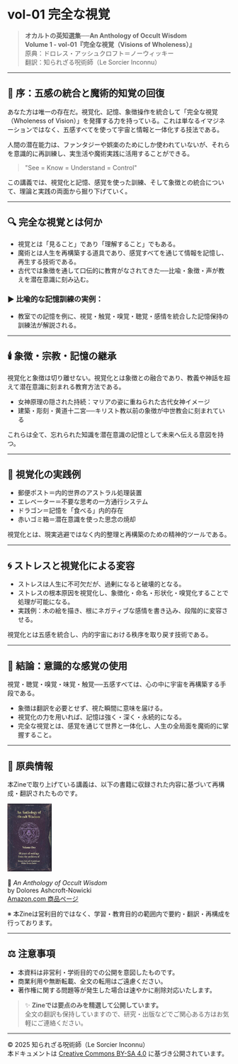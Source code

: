 # vol-01 完全な視覚

> **オカルトの英知選集──An Anthology of Occult Wisdom**  
> **Volume 1 - vol-01『完全な視覚（Visions of Wholeness）』**  
> 原典：ドロレス・アッシュクロフト＝ノーウィッキー  
> 翻訳：知られざる呪術師（Le Sorcier Inconnu）

---

## 🧠 序：五感の統合と魔術的知覚の回復

あなた方は唯一の存在だ。視覚化、記憶、象徴操作を統合して「完全な視覚（Wholeness of Vision）」を発揮する力を持っている。これは単なるイマジネーションではなく、五感すべてを使って宇宙と情報と一体化する技法である。

人間の潜在能力は、ファンタジーや娯楽のためにしか使われていないが、それらを意識的に再訓練し、実生活や魔術実践に活用することができる。

> "See = Know = Understand = Control"

この講義では、視覚化と記憶、感覚を使った訓練、そして象徴との統合について、理論と実践の両面から掘り下げていく。

---

## 🔍 完全な視覚とは何か

- 視覚とは「見ること」であり「理解すること」でもある。
- 魔術とは人生を再構築する道具であり、感覚すべてを通じて情報を記憶し、再生する技術である。
- 古代では象徴を通して口伝的に教育がなされてきた──比喩・象徴・声が教えを潜在意識に刻み込む。

### ▶ 比喩的な記憶訓練の実例：
- 教室での記憶を例に、視覚・触覚・嗅覚・聴覚・感情を統合した記憶保持の訓練法が解説される。

---

## 🕯️ 象徴・宗教・記憶の継承

視覚化と象徴は切り離せない。視覚化とは象徴との融合であり、教義や神話を超えて潜在意識に刻まれる教育方法である。

- 女神原理の隠された持続：マリアの姿に重ねられた古代女神イメージ
- 建築・彫刻・黄道十二宮──キリスト教以前の象徴が中世教会に刻まれている

これらは全て、忘れられた知識を潜在意識の記憶として未来へ伝える意図を持つ。

---

## 🧰 視覚化の実践例

- 郵便ポスト＝内的世界のアストラル処理装置
- エレベーター＝不要な思考の一方通行システム
- ドラゴン＝記憶を「食べる」内的存在
- 赤いゴミ箱＝潜在意識を使った思念の焼却

視覚化とは、現実逃避ではなく内的整理と再構築のための精神的ツールである。

---

## 🌀 ストレスと視覚化による変容

- ストレスは人生に不可欠だが、過剰になると破壊的となる。
- ストレスの根本原因を視覚化し、象徴化・命名・形状化・嗅覚化することで処理が可能になる。
- 実践例：木の絵を描き、根にネガティブな感情を書き込み、段階的に変容させる。

視覚化とは五感を統合し、内的宇宙における秩序を取り戻す技術である。

---

## 🎯 結論：意識的な感覚の使用

視覚・聴覚・嗅覚・味覚・触覚──五感すべては、心の中に宇宙を再構築する手段である。

- 象徴は翻訳を必要とせず、視た瞬間に意味を届ける。
- 視覚化の力を用いれば、記憶は強く・深く・永続的になる。
- 完全な視覚とは、感覚を通じて世界と一体化し、人生の全局面を魔術的に掌握すること。

---

## 📘 原典情報

本Zineで取り上げている講義は、以下の書籍に収録された内容に基づいて再構成・翻訳されたものです。

<div align="left">
 <img src="anthology-01.jpg" width="100">
</div>

📖 *An Anthology of Occult Wisdom*  
by Dolores Ashcroft-Nowicki  
[Amazon.com 商品ページ](https://www.amazon.com/Anthology-Occult-Wisdom-Dolores-Ashcroft-Nowicki/dp/0967752345)

※ 本Zineは営利目的ではなく、学習・教育目的の範囲内で要約・翻訳・再構成を行っております。

---

## ⚖️ 注意事項

- 本資料は非営利・学術目的での公開を意図したものです。
- 商業利用や無断転載、全文の転用はご遠慮ください。
- 著作権に関する問題等が発生した場合は速やかに削除対応いたします。

> ✨ **Zineでは要点のみを精選して公開しています。**  
> 全文の翻訳も保持していますので、研究・出版などでご関心ある方はお気軽にご連絡ください。

---
© 2025 知られざる呪術師（Le Sorcier Inconnu）  
本ドキュメントは [Creative Commons BY-SA 4.0](https://creativecommons.org/licenses/by-sa/4.0/deed.ja) に基づき公開されています。
